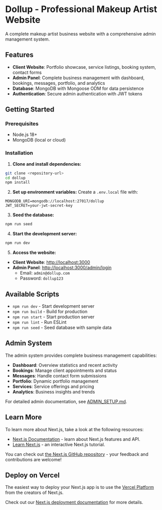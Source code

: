# Dollup - Professional Makeup Artist Website

A complete makeup artist business website with a comprehensive admin management system.

## Features

- **Client Website**: Portfolio showcase, service listings, booking system, contact forms
- **Admin Panel**: Complete business management with dashboard, bookings, messages, portfolio, and analytics
- **Database**: MongoDB with Mongoose ODM for data persistence
- **Authentication**: Secure admin authentication with JWT tokens

## Getting Started

### Prerequisites
- Node.js 18+ 
- MongoDB (local or cloud)

### Installation

1. **Clone and install dependencies:**
```bash
git clone <repository-url>
cd dollup
npm install
```

2. **Set up environment variables:**
Create a `.env.local` file with:
```env
MONGODB_URI=mongodb://localhost:27017/dollup
JWT_SECRET=your-jwt-secret-key
```

3. **Seed the database:**
```bash
npm run seed
```

4. **Start the development server:**
```bash
npm run dev
```

5. **Access the website:**
- **Client Website**: [http://localhost:3000](http://localhost:3000)
- **Admin Panel**: [http://localhost:3000/admin/login](http://localhost:3000/admin/login)
  - Email: `admin@dollup.com`
  - Password: `dollup123`

## Available Scripts

- `npm run dev` - Start development server
- `npm run build` - Build for production
- `npm run start` - Start production server
- `npm run lint` - Run ESLint
- `npm run seed` - Seed database with sample data

## Admin System

The admin system provides complete business management capabilities:

- **Dashboard**: Overview statistics and recent activity
- **Bookings**: Manage client appointments and status
- **Messages**: Handle contact form submissions
- **Portfolio**: Dynamic portfolio management
- **Services**: Service offerings and pricing
- **Analytics**: Business insights and trends

For detailed admin documentation, see [ADMIN_SETUP.md](./ADMIN_SETUP.md).

## Learn More

To learn more about Next.js, take a look at the following resources:

- [Next.js Documentation](https://nextjs.org/docs) - learn about Next.js features and API.
- [Learn Next.js](https://nextjs.org/learn) - an interactive Next.js tutorial.

You can check out [the Next.js GitHub repository](https://github.com/vercel/next.js) - your feedback and contributions are welcome!

## Deploy on Vercel

The easiest way to deploy your Next.js app is to use the [Vercel Platform](https://vercel.com/new?utm_medium=default-template&filter=next.js&utm_source=create-next-app&utm_campaign=create-next-app-readme) from the creators of Next.js.

Check out our [Next.js deployment documentation](https://nextjs.org/docs/app/building-your-application/deploying) for more details.
